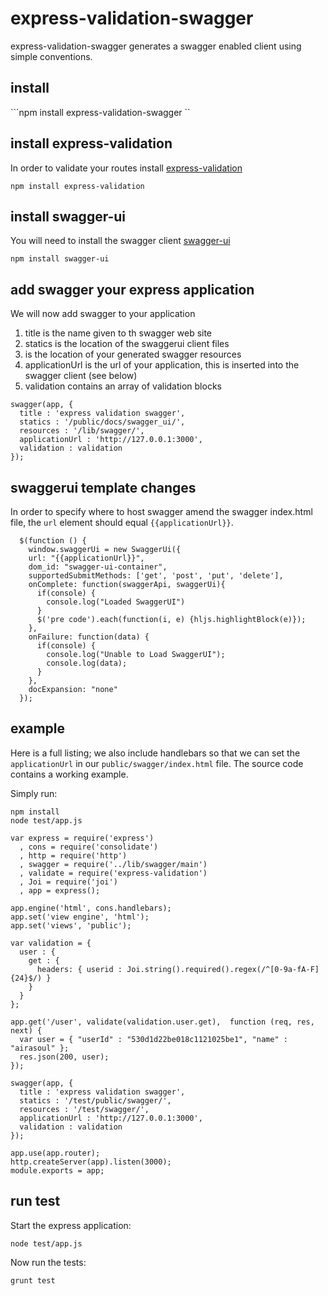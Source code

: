 express-validation-swagger
==================

express-validation-swagger generates a swagger enabled client using simple conventions.  


## install

```npm install express-validation-swagger ``


## install express-validation

In order to validate your routes install [express-validation](https://www.npmjs.org/package/express-validation "express-validation")


```npm install express-validation ```


## install swagger-ui
You will need to install the swagger client [swagger-ui](https://www.npmjs.org/package/swagger-ui "swagger-ui")


```npm install swagger-ui ```


## add swagger your express application
We will now add swagger to your application

1. title is the name given to th swagger web site
2. statics is the location of the swaggerui client files
3. is the location of your generated swagger resources
4. applicationUrl is the url of your application, this is inserted into the swagger client (see below)
5. validation contains an array of validation blocks
 
```
swagger(app, {
  title : 'express validation swagger', 
  statics : '/public/docs/swagger_ui/',  
  resources : '/lib/swagger/', 
  applicationUrl : 'http://127.0.0.1:3000',
  validation : validation
});
```


## swaggerui template changes

In order to specify where to host swagger amend the swagger index.html file, the `url` element should equal `{{applicationUrl}}`.


      $(function () {
        window.swaggerUi = new SwaggerUi({
        url: "{{applicationUrl}}",
        dom_id: "swagger-ui-container",
        supportedSubmitMethods: ['get', 'post', 'put', 'delete'],
        onComplete: function(swaggerApi, swaggerUi){
          if(console) {
            console.log("Loaded SwaggerUI")
          }
          $('pre code').each(function(i, e) {hljs.highlightBlock(e)});
        },
        onFailure: function(data) {
          if(console) {
            console.log("Unable to Load SwaggerUI");
            console.log(data);
          }
        },
        docExpansion: "none"
      });


## example

Here is a full listing; we also include handlebars so that we can set the ```applicationUrl``` in our ```public/swagger/index.html``` file.   The source code contains a working example.

Simply run: 

```
npm install
node test/app.js
```

   

```
var express = require('express')
  , cons = require('consolidate')
  , http = require('http')
  , swagger = require('../lib/swagger/main')
  , validate = require('express-validation')
  , Joi = require('joi')
  , app = express();

app.engine('html', cons.handlebars);
app.set('view engine', 'html');
app.set('views', 'public');

var validation = { 
  user : { 
    get : { 
      headers: { userid : Joi.string().required().regex(/^[0-9a-fA-F]{24}$/) }
    } 
  }
};

app.get('/user', validate(validation.user.get),  function (req, res, next) {
  var user = { "userId" : "530d1d22be018c1121025be1", "name" : "airasoul" };
  res.json(200, user);
});

swagger(app, {
  title : 'express validation swagger', 
  statics : '/test/public/swagger/',  
  resources : '/test/swagger/', 
  applicationUrl : 'http://127.0.0.1:3000',
  validation : validation
});

app.use(app.router);
http.createServer(app).listen(3000);
module.exports = app;

```


## run test
Start the express application:

```node test/app.js```

Now run the tests:

```grunt test```

